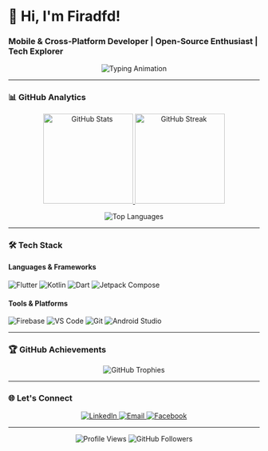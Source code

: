 # 👋 Hi, I'm Firadfd! 

### **Mobile & Cross-Platform Developer** | **Open-Source Enthusiast** | **Tech Explorer**

<p align="center">
  <img src="https://readme-typing-svg.demolab.com?font=Fira+Code&weight=600&size=22&pause=1000&color=6F10F7&center=true&width=435&lines=Building+for+Android%2C+iOS%2C+and+Web;Flutter+%7C+Kotlin+%7C+Firebase;Open-Source+Contributor" alt="Typing Animation" />
</p>

---

### 📊 **GitHub Analytics**
  
<p align="center">
  <a href="#">
    <img height="180em" src="https://github-readme-stats.vercel.app/api?username=firadfd&show_icons=true&theme=nightowl&hide_border=true&bg_color=0D1117&title_color=6F10F7&icon_color=6F10F7" alt="GitHub Stats"/>
    <img height="180em" src="https://github-readme-streak-stats.herokuapp.com/?user=firadfd&theme=nightowl&hide_border=true&background=0D1117&stroke=6F10F7&ring=6F10F7&fire=6F10F7&currStreakLabel=6F10F7" alt="GitHub Streak"/>
  </a>
</p>

<p align="center">
  <img src="https://github-readme-stats.vercel.app/api/top-langs/?username=firadfd&layout=compact&theme=nightowl&hide_border=true&bg_color=0D1117&title_color=6F10F7" alt="Top Languages"/>
</p>

---

### 🛠️ **Tech Stack**
  
#### **Languages & Frameworks**
![Flutter](https://img.shields.io/badge/Flutter-02569B?style=for-the-badge&logo=flutter&logoColor=white)
![Kotlin](https://img.shields.io/badge/Kotlin-7F52FF?style=for-the-badge&logo=kotlin&logoColor=white)
![Dart](https://img.shields.io/badge/Dart-0175C2?style=for-the-badge&logo=dart&logoColor=white)
![Jetpack Compose](https://img.shields.io/badge/Jetpack_Compose-4285F4?style=for-the-badge&logo=android&logoColor=white)

#### **Tools & Platforms**
![Firebase](https://img.shields.io/badge/Firebase-FFCA28?style=for-the-badge&logo=firebase&logoColor=black)
![VS Code](https://img.shields.io/badge/VS_Code-007ACC?style=for-the-badge&logo=visual-studio-code&logoColor=white)
![Git](https://img.shields.io/badge/Git-F05032?style=for-the-badge&logo=git&logoColor=white)
![Android Studio](https://img.shields.io/badge/Android_Studio-3DDC84?style=for-the-badge&logo=android-studio&logoColor=white)

---

### 🏆 **GitHub Achievements**
<p align="center">
  <img src="https://github-profile-trophy.vercel.app/?username=firadfd&theme=nord&no-bg=true&no-frame=true&row=1&column=7&margin-w=15" alt="GitHub Trophies"/>
</p>

---

### 🌐 **Let's Connect**
<p align="center">
  <a href="https://www.linkedin.com/in/firad-fd/">
    <img src="https://img.shields.io/badge/LinkedIn-0A66C2?style=for-the-badge&logo=linkedin&logoColor=white" alt="LinkedIn"/>
  </a>
  <a href="mailto:contact.firadfd@gmail.com">
    <img src="https://img.shields.io/badge/Gmail-EA4335?style=for-the-badge&logo=gmail&logoColor=white" alt="Email"/>
  </a>
  <a href="https://www.facebook.com/Firad.Fd/">
    <img src="https://img.shields.io/badge/Facebook-1877F2?style=for-the-badge&logo=facebook&logoColor=white" alt="Facebook"/>
  </a>
</p>

---

<p align="center">
  <img src="https://komarev.com/ghpvc/?username=firadfd&label=Profile+Views&color=6F10F7&style=flat" alt="Profile Views"/>
  <img src="https://img.shields.io/github/followers/firadfd?label=Followers&style=social&color=6F10F7" alt="GitHub Followers"/>
</p>
